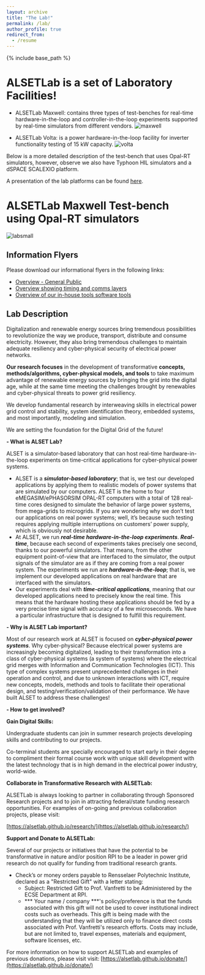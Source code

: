 ```yaml
---
layout: archive
title: "The Lab!"
permalink: /lab/
author_profile: true
redirect_from:
  - /resume
---
```

{% include base_path %}
# ALSETLab is a set of Laboratory Facilities!
- ALSETLab Maxwell: contains three types of test-benches for real-time hardware-in-the-loop and controller-in-the-loop experiments supported by real-time simulators from different vendors.
![maxwell](https://ecse.rpi.edu/~vanfrl/documents/thelab/maxwell_red.png "ALSETLab Maxwell")

- ALSETLab Volta: is a power hardware-in-the-loop facility for inverter functionality testing of 15 kW capacity.
![volta](https://ecse.rpi.edu/~vanfrl/documents/thelab/volta.png "ALSETLab Volta")

Below is a more detailed description of the test-bench that uses Opal-RT simulators, however, observe we also have Typhoon HIL simulators and a dSPACE SCALEXIO platform.

A presentation of the lab platforms can be found [here](https://docs.google.com/presentation/d/1MNE_EfQC5XP10JcTPuwSA8qgoDPmWf08uzJDgy0oNcc/edit?usp=sharing).

# ALSETLab Maxwell Test-bench using Opal-RT simulators
![labsmall](https://ecse.rpi.edu/~vanfrl/documents/thelab/01_overview_p2.png "Small Lab Picture")

## Information Flyers
Please download our informational flyers in the following links:
  - [Overview - General Public](https://ecse.rpi.edu/~vanfrl/documents/thelab/01_overview.pdf)
  - [Overview showing timing and comms layers](https://ecse.rpi.edu/~vanfrl/documents/thelab/02_overview_plus_layers.pdf)
  - [Overview of our in-house tools software tools](https://ecse.rpi.edu/~vanfrl/documents/thelab/03_tools.pdf)  

## Lab Description
Digitalization and renewable energy sources bring tremendous possibilities to
revolutionize the way we produce, transport, distribute and consume
electricity. However, they also bring tremendous challenges to maintain
adequate resiliency and cyber-physical security of electrical power
networks.

**Our research focuses** in the development of transformative **concepts, methods/algorithms, cyber-physical models, and tools** to take maximum advantage of renewable energy sources by bringing the
grid into the digital age, while at the same time meeting the challenges brought by renewables and cyber-physical threats to power grid
resiliency.

We develop fundamental research by interweaving skills in electrical power grid control and stability, system identification theory, embedded
systems, and most importantly, modeling and simulation.

We are setting the foundation for the Digital Grid of the future!

**- What is ALSET Lab?**

ALSET is a simulator-based laboratory that can host real-time
hardware-in-the-loop experiments on time-critical applications for
cyber-physical power systems.

- ALSET is a ***simulator-based laboratory***; that is, we test our developed applications by applying them to
realistic models of power systems that are simulated by our computers.
ALSET is the home to four eMEGASIM/ePHASORSIM OPAL-RT computers with a
total of 128 real-time cores designed to simulate the behavior of large
power systems, from mega-grids to microgrids. If you are wondering why
we don’t test our applications on real power systems; well, it’s because such testing requires applying multiple interruptions on customers’
power supply, which is obviously not desirable.
- At ALSET, we run ***real-time hardware-in-the-loop experiments***. ***Real-time***, because each second of experiments takes precisely one second, thanks
to our powerful simulators. That means, from the other equipment
point-of-view that are interfaced to the simulator, the output signals
of the simulator are as if they are coming from a real power system. The experiments we run are ***hardware-in-the-loop***; that is, we implement our developed applications on real hardware that are interfaced with the simulators.
- Our experiments deal with ***time-critical applications***, meaning that our developed applications need to precisely know the real time. This means that the hardware hosting these applications should be fed by a very precise time signal with accuracy of a few microseconds.
We have a particular infrastructure that is designed to fulfill this
requirement.

**- Why is ALSET Lab important?**

Most of our research work at ALSET is focused on ***cyber-physical power systems***. Why cyber-physical? Because electrical power systems are increasingly
becoming digitalized, leading to their transformation into a class of
cyber-physical systems (a system of systems) where the electrical grid
merges with Information and Communication Technologies (ICT). This type
of complex systems present unprecedented challenges in their operation
and control, and due to unknown interactions with ICT, require new
concepts, models, methods and tools to facilitate their operational design, and testing/verification/validation of
their performance. We have built ALSET to address these challenges!

**- How to get involved?**

**Gain Digital Skills:**

Undergraduate students can join in summer research projects developing skills and contributing to our projects.

Co-terminal students are specially encouraged to start early in their degree to
compliment their formal course work with unique skill development with
the latest technology that is in high demand in the electrical power
industry, world-wide.

**Collaborate in Transformative Research with ALSETLab:**

ALSETLab is always looking to partner in collaborating through Sponsored
Research projects and to join in attracting federal/state funding
research opportunities. For examples of on-going and previous
collaboration projects, please visit:

[https://alsetlab.github.io/research/](https://alsetlab.github.io/research/)

**Support and Donate to ALSETLab:**

Several of our projects or initiatives that have the potential to be
transformative in nature and/or position RPI to be a leader in power
grid research do not qualify for funding from traditional research
grants.
- Check’s or money orders payable to Rensselaer Polytechnic Institute, declared as a "Restricted Gift" with a letter stating:
  - Subject: Restricted Gift to Prof. Vanfretti to be Administered by the ECSE Department at RPI.
  - *** Your name / company ***'s policy/preference is that the funds associated with this gift will not be used to cover institutional indirect costs such as overheads. This gift is being made with the understanding that they will be utilized only to finance direct costs associated with Prof. Vanfretti's research efforts. Costs may include, but are not limited to, travel expenses, materials and equipment, software licenses, etc.

For more information on how to support ALSETLab and examples of previous donations, please visit visit: [https://alsetlab.github.io/donate/](https://alsetlab.github.io/donate/)
